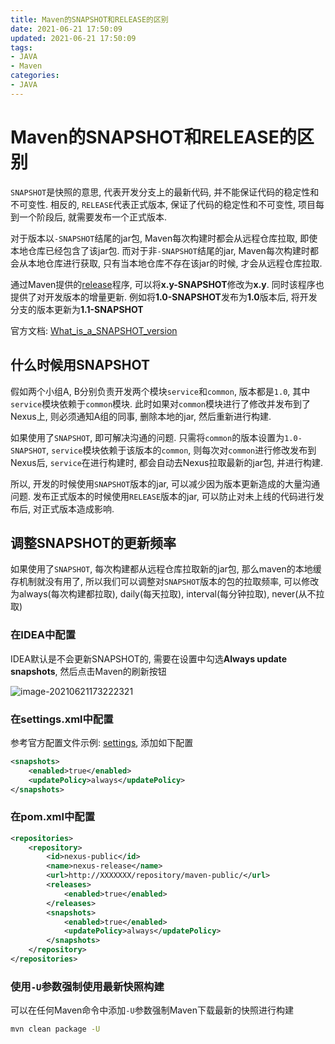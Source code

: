 ```yaml
---
title: Maven的SNAPSHOT和RELEASE的区别
date: 2021-06-21 17:50:09
updated: 2021-06-21 17:50:09
tags:
- JAVA
- Maven
categories:
- JAVA
---
```


# Maven的SNAPSHOT和RELEASE的区别

`SNAPSHOT`是快照的意思, 代表开发分支上的最新代码, 并不能保证代码的稳定性和不可变性. 相反的, `RELEASE`代表正式版本, 保证了代码的稳定性和不可变性, 项目每到一个阶段后, 就需要发布一个正式版本.

对于版本以`-SNAPSHOT`结尾的jar包, Maven每次构建时都会从远程仓库拉取, 即使本地仓库已经包含了该jar包. 而对于非`-SNAPSHOT`结尾的jar, Maven每次构建时都会从本地仓库进行获取, 只有当本地仓库不存在该jar的时候, 才会从远程仓库拉取.

通过Maven提供的[release](https://maven.apache.org/maven-release/maven-release-plugin/)程序, 可以将**x.y-SNAPSHOT**修改为**x.y**. 同时该程序也提供了对开发版本的增量更新. 例如将**1.0-SNAPSHOT**发布为**1.0**版本后, 将开发分支的版本更新为**1.1-SNAPSHOT**

官方文档: [What_is_a_SNAPSHOT_version](https://maven.apache.org/guides/getting-started/index.html#What_is_a_SNAPSHOT_version)

## 什么时候用SNAPSHOT

假如两个小组A, B分别负责开发两个模块`service`和`common`, 版本都是`1.0`, 其中`service`模块依赖于`common`模块. 此时如果对`common`模块进行了修改并发布到了Nexus上, 则必须通知A组的同事, 删除本地的jar, 然后重新进行构建.

如果使用了`SNAPSHOT`, 即可解决沟通的问题. 只需将`common`的版本设置为`1.0-SNAPSHOT`, `service`模块依赖于该版本的`common`, 则每次对`common`进行修改发布到Nexus后, `service`在进行构建时, 都会自动去Nexus拉取最新的jar包, 并进行构建.

所以, 开发的时候使用`SNAPSHOT`版本的jar, 可以减少因为版本更新造成的大量沟通问题. 发布正式版本的时候使用`RELEASE`版本的jar, 可以防止对未上线的代码进行发布后, 对正式版本造成影响.

## 调整SNAPSHOT的更新频率

如果使用了`SNAPSHOT`, 每次构建都从远程仓库拉取新的jar包, 那么maven的本地缓存机制就没有用了, 所以我们可以调整对`SNAPSHOT`版本的包的拉取频率, 可以修改为always(每次构建都拉取), daily(每天拉取), interval(每分钟拉取), never(从不拉取)

### 在IDEA中配置

IDEA默认是不会更新SNAPSHOT的, 需要在设置中勾选**Always update snapshots**, 然后点击Maven的刷新按钮

![image-20210621173222321](https://gitee.com/swang-harbin/pic-bed/raw/master/images/2021/20210621173222.png)

### 在settings.xml中配置

参考官方配置文件示例: [settings](http://maven.apache.org/ref/3.8.1/maven-settings/settings.html), 添加如下配置

```xml
<snapshots>
    <enabled>true</enabled>
    <updatePolicy>always</updatePolicy>
</snapshots>
```

### 在pom.xml中配置

```xml
<repositories>
    <repository>
        <id>nexus-public</id>
        <name>nexus-release</name>
        <url>http://XXXXXXX/repository/maven-public/</url>
        <releases>
            <enabled>true</enabled>
        </releases>
        <snapshots>
            <enabled>true</enabled>
            <updatePolicy>always</updatePolicy>
        </snapshots>
    </repository>
</repositories>
```

### 使用`-U`参数强制使用最新快照构建

可以在任何Maven命令中添加`-U`参数强制Maven下载最新的快照进行构建

```bash
mvn clean package -U
```
